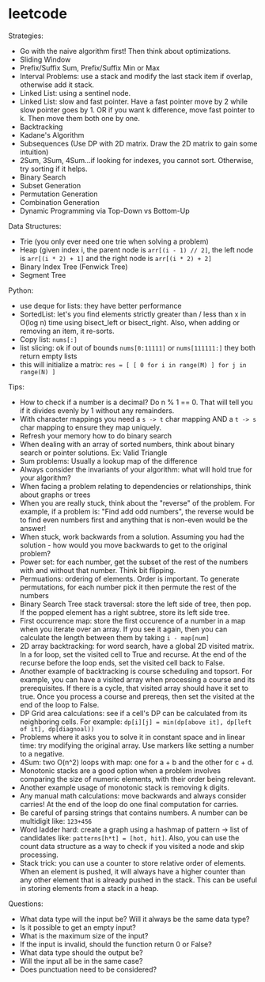 # leetcode

Strategies:
- Go with the naive algorithm first! Then think about optimizations.
- Sliding Window
- Prefix/Suffix Sum, Prefix/Suffix Min or Max
- Interval Problems: use a stack and modify the last stack item if overlap, otherwise add it stack.
- Linked List: using a sentinel node.
- Linked List: slow and fast pointer. Have a fast pointer move by 2 while slow pointer goes by 1. OR if you want k difference, move fast pointer to k. Then move them both one by one.
- Backtracking
- Kadane's Algorithm
- Subsequences (Use DP with 2D matrix. Draw the 2D matrix to gain some intuition)
- 2Sum, 3Sum, 4Sum...if looking for indexes, you cannot sort. Otherwise, try sorting if it helps.
- Binary Search
- Subset Generation
- Permutation Generation
- Combination Generation
- Dynamic Programming via Top-Down vs Bottom-Up

Data Structures:
- Trie (you only ever need one trie when solving a problem)
- Heap (given index i, the parent node is `arr[(i - 1) // 2]`, the left node is `arr[(i * 2) + 1]` and the right node is `arr[(i * 2) + 2]`
- Binary Index Tree (Fenwick Tree)
- Segment Tree

Python:
- use deque for lists: they have better performance
- SortedList: let's you find elements strictly greater than / less than x in O(log n) time using bisect_left or bisect_right. Also, when adding or removing an item, it re-sorts.
- Copy list: `nums[:]`
- list slicing: ok if out of bounds `nums[0:11111]` or `nums[111111:]` they both return empty lists
- this will initialize a matrix: `res = [ [ 0 for i in range(M) ] for j in range(N) ]`

Tips:
- How to check if a number is a decimal? Do n % 1 == 0. That will tell you if it divides evenly by 1 without any remainders.
- With character mappings you need a `s -> t` char mapping AND a `t -> s` char mapping to ensure they map uniquely.
- Refresh your memory how to do binary search
- When dealing with an array of sorted numbers, think about binary search or pointer solutions. Ex: Valid Triangle
- Sum problems: Usually a lookup map of the difference
- Always consider the invariants of your algorithm: what will hold true for your algorithm?
- When facing a problem relating to dependencies or relationships, think about graphs or trees
- When you are really stuck, think about the "reverse" of the problem. For example, if a problem is: "Find add odd numbers", the reverse would be to find even numbers first and anything that is non-even would be the answer!
- When stuck, work backwards from a solution. Assuming you had the solution - how would you move backwards to get to the original problem?
- Power set: for each number, get the subset of the rest of the numbers with and without that number. Think bit flipping.
- Permuations: ordering of elements. Order is important. To generate permutations, for each number pick it then permute the rest of the numbers
- Binary Search Tree stack traversal: store the left side of tree, then pop. If the popped element has a right subtree, store its left side tree.
- First occurrence map: store the first occurence of a number in a map when you iterate over an array. If you see it again, then you can calculate the length between them by taking `i - map[num]`
- 2D array backtracking: for word search, have a global 2D visited matrix. In a for loop, set the visited cell to True and recurse. At the end of the recurse before the loop ends, set the visited cell back to False.
- Another example of backtracking is course scheduling and topsort. For example, you can have a visited array when processing a course and its prerequisites. If there is a cycle, that visited array should have it set to true. Once you process a course and prereqs, then set the visited at the end of the loop to False.
- DP Grid area calculations: see if a cell's DP can be calculated from its neighboring cells. For example: `dp[i][j] = min(dp[above it], dp[left of it], dp[diagnoal))`
- Problems where it asks you to solve it in constant space and in linear time: try modifying the original array. Use markers like setting a number to a negative.
- 4Sum: two O(n^2) loops with map: one for a + b and the other for c + d.
- Monotonic stacks are a good option when a problem involves comparing the size of numeric elements, with their order being relevant.
- Another example usage of monotonic stack is removing k digits.
- Any manual math calculations: move backwards and always consider carries! At the end of the loop do one final computation for carries.
- Be careful of parsing strings that contains numbers. A number can be multidigit like: `123+456`
- Word ladder hard: create a graph using a hashmap of pattern -> list of candidates like: `patterns[h*t] = [hot, hit]`. Also, you can use the count data structure as a way to check if you visited a node and skip processing.
- Stack trick: you can use a counter to store relative order of elements. When an element is pushed, it will always have a higher counter than any other element that is already pushed in the stack. This can be useful in storing elements from a stack in a heap.

Questions:
- What data type will the input be? Will it always be the same data type?
- Is it possible to get an empty input?
- What is the maximum size of the input?
- If the input is invalid, should the function return 0 or False?
- What data type should the output be?
- Will the input all be in the same case?
- Does punctuation need to be considered?
